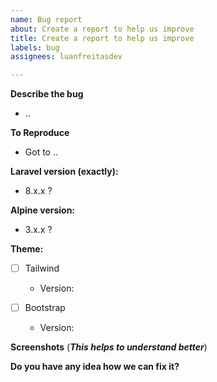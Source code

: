 ```yaml
---
name: Bug report
about: Create a report to help us improve
title: Create a report to help us improve
labels: bug
assignees: luanfreitasdev

---
```


**Describe the bug**

* ..

**To Reproduce**
* Got to ..

**Laravel version (exactly):**
* 8.x.x ?
 
**Alpine version:**
* 3.x.x ?

**Theme:**
- [ ] Tailwind 
   - Version:        
      
- [ ] Bootstrap
   - Version:        

**Screenshots** (***This helps to understand better***)



**Do you have any idea how we can fix it?**
